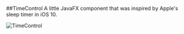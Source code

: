 ##TimeControl
A little JavaFX component that was inspired by Apple's sleep timer in iOS 10.

![TimeControl](https://dl.dropboxusercontent.com/u/84552/TimeControl.png)

